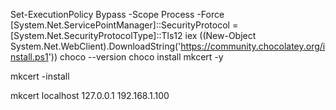Set-ExecutionPolicy Bypass -Scope Process -Force
[System.Net.ServicePointManager]::SecurityProtocol = [System.Net.SecurityProtocolType]::Tls12
iex ((New-Object System.Net.WebClient).DownloadString('https://community.chocolatey.org/install.ps1'))
choco --version
choco install mkcert -y

<!-- generate Root CA -->
mkcert -install
<!-- generate https -->
mkcert localhost 127.0.0.1 192.168.1.100